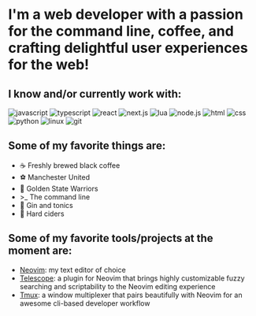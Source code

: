 # I'm a web developer with a passion for the command line, coffee, and crafting delightful user experiences for the web!

## I know and/or currently work with:

![javascript](https://img.shields.io/badge/javascript-f7df1e?&style=for-the-badge&logo=javascript&logoColor=black)
![typescript](https://img.shields.io/badge/typescript-3178c6?&style=for-the-badge&logo=typescript&logoColor=white)
![react](https://img.shields.io/badge/react-61dafb?style=for-the-badge&logo=react&logoColor=black)
![next.js](https://img.shields.io/badge/next.js-000000?style=for-the-badge&logo=next.js&logoColor=white)
![lua](https://img.shields.io/badge/lua-2c2d72?&style=for-the-badge&logo=lua&logoColor=white)
![node.js](https://img.shields.io/badge/node.js-339933?style=for-the-badge&logo=node.js&logoColor=white)
![html](https://img.shields.io/badge/html-ec642a?&style=for-the-badge&logo=html5&logoColor=white)
![css](https://img.shields.io/badge/css-007acc?&style=for-the-badge&logo=css3&logoColor=white)
![python](https://img.shields.io/badge/python-3776AB?style=for-the-badge&logo=python&logoColor=ffdf5a)
![linux](https://img.shields.io/badge/linux-fcc624?style=for-the-badge&logo=linux&logoColor=black)
![git](https://img.shields.io/badge/git-f05032?style=for-the-badge&logo=git&logoColor=white)

## Some of my favorite things are:

- ☕ Freshly brewed black coffee
- ⚽ Manchester United
- 🏀 Golden State Warriors
- \>_ The command line
- 🥃 Gin and tonics
- 🍺 Hard ciders

## Some of my favorite tools/projects at the moment are:

- [Neovim](https://github.com/neovim/neovim): my text editor of choice
- [Telescope](https://github.com/nvim-telescope/telescope.nvim): a plugin for Neovim that brings highly customizable fuzzy searching and scriptability to the Neovim editing experience
- [Tmux](https://github.com/tmux/tmux): a window multiplexer that pairs beautifully with Neovim for an awesome cli-based developer workflow
